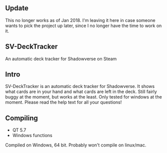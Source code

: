 ## Update 
This no longer works as of Jan 2018. I'm leaving it here in case someone wants to pick the project up later, since I no longer have the time to work on it. 

## SV-DeckTracker
An automatic deck tracker for Shadowverse on Steam

## Intro

SV-DeckTracker is an automatic deck tracker for Shadowverse. It shows what cards are in your hand and what cards are left in the deck. Still fairly buggy at the moment, but works at the least. Only tested for windows at the moment. Please read the help text for all your questions!

## Compiling
- QT 5.7
- Windows functions

Compiled on Windows, 64 bit. Probably won't compile on linux/mac.
